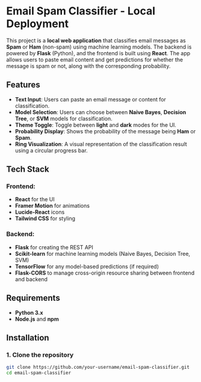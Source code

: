 # Email Spam Classifier - Local Deployment

This project is a **local web application** that classifies email messages as **Spam** or **Ham** (non-spam) using machine learning models. The backend is powered by **Flask** (Python), and the frontend is built using **React**. The app allows users to paste email content and get predictions for whether the message is spam or not, along with the corresponding probability.

## Features

- **Text Input**: Users can paste an email message or content for classification.
- **Model Selection**: Users can choose between **Naive Bayes**, **Decision Tree**, or **SVM** models for classification.
- **Theme Toggle**: Toggle between **light** and **dark** modes for the UI.
- **Probability Display**: Shows the probability of the message being **Ham** or **Spam**.
- **Ring Visualization**: A visual representation of the classification result using a circular progress bar.

## Tech Stack

### Frontend:
- **React** for the UI
- **Framer Motion** for animations
- **Lucide-React** icons
- **Tailwind CSS** for styling

### Backend:
- **Flask** for creating the REST API
- **Scikit-learn** for machine learning models (Naive Bayes, Decision Tree, SVM)
- **TensorFlow** for any model-based predictions (if required)
- **Flask-CORS** to manage cross-origin resource sharing between frontend and backend

## Requirements

- **Python 3.x**
- **Node.js** and **npm**

## Installation

### 1. Clone the repository

```bash
git clone https://github.com/your-username/email-spam-classifier.git
cd email-spam-classifier
